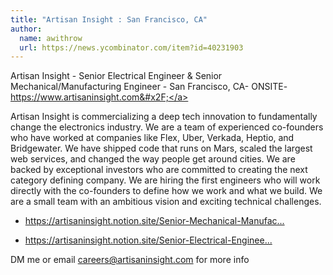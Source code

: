 ```yaml
---
title: "Artisan Insight : San Francisco, CA"
author:
  name: awithrow
  url: https://news.ycombinator.com/item?id=40231903
---
```

Artisan Insight - Senior Electrical Engineer &amp; Senior Mechanical&#x2F;Manufacturing Engineer - San Francisco, CA- ONSITE- <a href="https:&#x2F;&#x2F;www.artisaninsight.com&#x2F;" rel="nofollow">https:&#x2F;&#x2F;www.artisaninsight.com&#x2F;</a>

Artisan Insight is commercializing a deep tech innovation to fundamentally change the electronics industry. We are a team of experienced co-founders who have worked at companies like Flex, Uber, Verkada, Heptio, and Bridgewater. We have shipped code that runs on Mars, scaled the largest web services, and changed the way people get around cities. We are backed by exceptional investors who are committed to creating the next category defining company. We are hiring the first engineers who will work directly with the co-founders to define how we work and what we build. We are a small team with an ambitious vision and exciting technical challenges.

* <a href="https:&#x2F;&#x2F;artisaninsight.notion.site&#x2F;Senior-Mechanical-Manufacturing-Engineer-22026de3efe046c98a7c7d92ff3d6891" rel="nofollow">https:&#x2F;&#x2F;artisaninsight.notion.site&#x2F;Senior-Mechanical-Manufac...</a>

* <a href="https:&#x2F;&#x2F;artisaninsight.notion.site&#x2F;Senior-Electrical-Engineer-7f3a8c1082aa4481af2fbec566f28652" rel="nofollow">https:&#x2F;&#x2F;artisaninsight.notion.site&#x2F;Senior-Electrical-Enginee...</a>

DM me or email careers@artisaninsight.com for more info
